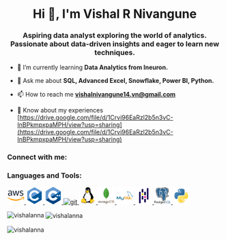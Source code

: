 <h1 align="center">Hi 👋, I'm Vishal R Nivangune</h1>
<h3 align="center">Aspiring data analyst exploring the world of analytics. Passionate about data-driven insights and eager to learn new techniques.</h3>

- 🌱 I’m currently learning **Data Analytics from Ineuron.**

- 💬 Ask me about **SQL, Advanced Excel, Snowflake, Power BI, Python.**

- 📫 How to reach me **vishalnivangune14.vn@gmail.com**

- 📄 Know about my experiences [https://drive.google.com/file/d/1Crvi96EaRzl2b5n3vC-InBPkmpxpaMPH/view?usp=sharing](https://drive.google.com/file/d/1Crvi96EaRzl2b5n3vC-InBPkmpxpaMPH/view?usp=sharing)

<h3 align="left">Connect with me:</h3>
<p align="left">
</p>

<h3 align="left">Languages and Tools:</h3>
<p align="left"> <a href="https://aws.amazon.com" target="_blank" rel="noreferrer"> <img src="https://raw.githubusercontent.com/devicons/devicon/master/icons/amazonwebservices/amazonwebservices-original-wordmark.svg" alt="aws" width="40" height="40"/> </a> <a href="https://www.cprogramming.com/" target="_blank" rel="noreferrer"> <img src="https://raw.githubusercontent.com/devicons/devicon/master/icons/c/c-original.svg" alt="c" width="40" height="40"/> </a> <a href="https://www.w3schools.com/cpp/" target="_blank" rel="noreferrer"> <img src="https://raw.githubusercontent.com/devicons/devicon/master/icons/cplusplus/cplusplus-original.svg" alt="cplusplus" width="40" height="40"/> </a> <a href="https://git-scm.com/" target="_blank" rel="noreferrer"> <img src="https://www.vectorlogo.zone/logos/git-scm/git-scm-icon.svg" alt="git" width="40" height="40"/> </a> <a href="https://www.linux.org/" target="_blank" rel="noreferrer"> <img src="https://raw.githubusercontent.com/devicons/devicon/master/icons/linux/linux-original.svg" alt="linux" width="40" height="40"/> </a> <a href="https://www.mongodb.com/" target="_blank" rel="noreferrer"> <img src="https://raw.githubusercontent.com/devicons/devicon/master/icons/mongodb/mongodb-original-wordmark.svg" alt="mongodb" width="40" height="40"/> </a> <a href="https://www.mysql.com/" target="_blank" rel="noreferrer"> <img src="https://raw.githubusercontent.com/devicons/devicon/master/icons/mysql/mysql-original-wordmark.svg" alt="mysql" width="40" height="40"/> </a> <a href="https://pandas.pydata.org/" target="_blank" rel="noreferrer"> <img src="https://raw.githubusercontent.com/devicons/devicon/2ae2a900d2f041da66e950e4d48052658d850630/icons/pandas/pandas-original.svg" alt="pandas" width="40" height="40"/> </a> <a href="https://www.postgresql.org" target="_blank" rel="noreferrer"> <img src="https://raw.githubusercontent.com/devicons/devicon/master/icons/postgresql/postgresql-original-wordmark.svg" alt="postgresql" width="40" height="40"/> </a> <a href="https://www.python.org" target="_blank" rel="noreferrer"> <img src="https://raw.githubusercontent.com/devicons/devicon/master/icons/python/python-original.svg" alt="python" width="40" height="40"/> </a> </p>

<p><img align="left" src="https://github-readme-stats.vercel.app/api/top-langs?username=vishalanna&show_icons=true&locale=en&layout=compact" alt="vishalanna" /></p>

<p>&nbsp;<img align="center" src="https://github-readme-stats.vercel.app/api?username=vishalanna&show_icons=true&locale=en" alt="vishalanna" /></p>

<p><img align="center" src="https://github-readme-streak-stats.herokuapp.com/?user=vishalanna&" alt="vishalanna" /></p>

